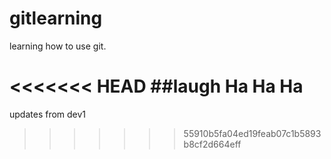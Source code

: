 # gitlearning
learning how to use git. 

<<<<<<< HEAD
##laugh
Ha Ha Ha
=======

updates from dev1
>>>>>>> 55910b5fa04ed19feab07c1b5893b8cf2d664eff
